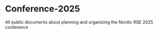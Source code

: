 # Conference-2025
All public documents about planning and organizing the Nordic RSE 2025 conference
